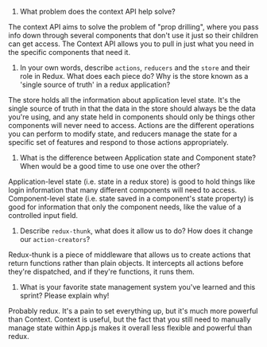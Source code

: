 1. What problem does the context API help solve?

The context API aims to solve the problem of "prop drilling", where you pass info down through several components that don't use it just so their children can get access. The Context API allows you to pull in just what you need in the specific components that need it.

1. In your own words, describe `actions`, `reducers` and the `store` and their role in Redux. What does each piece do? Why is the store known as a 'single source of truth' in a redux application?

The store holds all the information about application level state. It's the single source of truth in that the data in the store should always be the data you're using, and any state held in components should only be things other components will never need to access. Actions are the different operations you can perform to modify state, and reducers manage the state for a specific set of features and respond to those actions appropriately.

1. What is the difference between Application state and Component state? When would be a good time to use one over the other?

Application-level state (i.e. state in a redux store) is good to hold things like login information that many different components will need to access. Component-level state (i.e. state saved in a component's state property) is good for information that only the component needs, like the value of a controlled input field.

1. Describe `redux-thunk`, what does it allow us to do? How does it change our `action-creators`?

Redux-thunk is a piece of middleware that allows us to create actions that return functions rather than plain objects. It intercepts all actions before they're dispatched, and if they're functions, it runs them.

1. What is your favorite state management system you've learned and this sprint? Please explain why!

Probably redux. It's a pain to set everything up, but it's much more powerful than Context. Context is useful, but the fact that you still need to manually manage state within App.js makes it overall less flexible and powerful than redux.